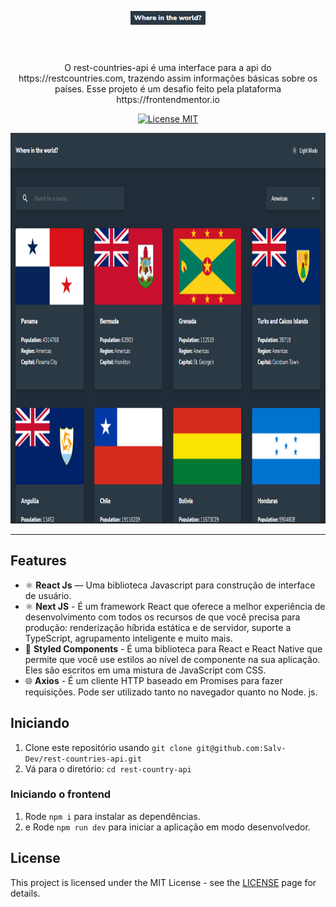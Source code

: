 <h1 align="center">
<br>
  <img src="./public/logo.png" alt="rest-countries-api" width="120">
<br>
<br>
</h1>

<p align="center">O rest-countries-api é uma interface para a api do https://restcountries.com, trazendo assim informações básicas sobre os países. Esse projeto é um desafio feito pela plataforma https://frontendmentor.io</p>

<p align="center">
  <a href="https://opensource.org/licenses/MIT">
    <img src="https://img.shields.io/badge/License-MIT-blue.svg" alt="License MIT">
  </a>
</p>

[//]: # (Add your gifs/images here:)
<div>
  <img src="./public/print-rca.png" alt="demo" height="625">
</div>
<hr />

## Features
[//]: # (Add the features of your project here:)

- ⚛️ **React Js** — Uma biblioteca Javascript para construção de interface de usuário.
- ⚛️ **Next JS** - É um framework React que oferece a melhor experiência de desenvolvimento com todos os recursos de que você precisa para produção: renderização híbrida estática e de servidor, suporte a TypeScript, agrupamento inteligente e muito mais.
- 💅 **Styled Components** - É uma biblioteca para React e React Native que permite que você use estilos ao nível de componente na sua aplicação. Eles são escritos em uma mistura de JavaScript com CSS.
- 🌐 **Axios** - É um cliente HTTP baseado em Promises para fazer requisições. Pode ser utilizado tanto no navegador quanto no Node. js.

## Iniciando

1. Clone este repositório usando `git clone git@github.com:Salv-Dev/rest-countries-api.git`
2. Vá para o diretório: `cd rest-country-api`<br />
### Iniciando o frontend

1. Rode `npm i` para instalar as dependências.
2. e Rode `npm run dev` para iniciar a aplicação em modo desenvolvedor.

## License

This project is licensed under the MIT License - see the [LICENSE](https://opensource.org/licenses/MIT) page for details.
